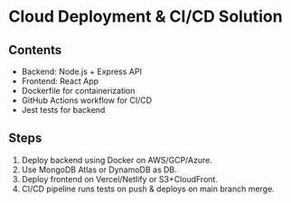 # Cloud Deployment & CI/CD Solution

## Contents
- Backend: Node.js + Express API
- Frontend: React App
- Dockerfile for containerization
- GitHub Actions workflow for CI/CD
- Jest tests for backend

## Steps
1. Deploy backend using Docker on AWS/GCP/Azure.
2. Use MongoDB Atlas or DynamoDB as DB.
3. Deploy frontend on Vercel/Netlify or S3+CloudFront.
4. CI/CD pipeline runs tests on push & deploys on main branch merge.

